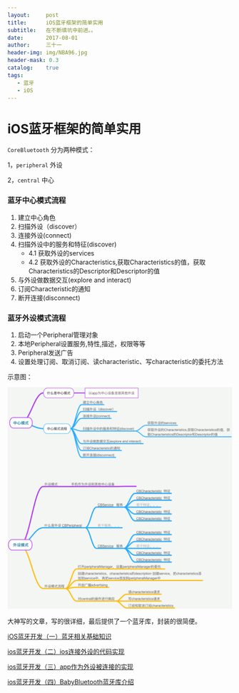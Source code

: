 ```yaml
---
layout:     post
title:      iOS蓝牙框架的简单实用
subtitle:   在不断填坑中前进。。
date:       2017-08-01
author:     三十一
header-img: img/NBA96.jpg
header-mask: 0.3
catalog:    true
tags:
   - 蓝牙
   - iOS
---
```


# iOS蓝牙框架的简单实用


`CoreBluetooth` 分为两种模式：

1，`peripheral` 外设

2，`central` 中心

### 蓝牙中心模式流程 

1. 建立中心角色
2. 扫描外设（discover）
3. 连接外设(connect)
4. 扫描外设中的服务和特征(discover)
    - 4.1 获取外设的services
    - 4.2 获取外设的Characteristics,获取Characteristics的值，获取Characteristics的Descriptor和Descriptor的值
5. 与外设做数据交互(explore and interact)
6. 订阅Characteristic的通知
7. 断开连接(disconnect)


### 蓝牙外设模式流程

1. 启动一个Peripheral管理对象
2. 本地Peripheral设置服务,特性,描述，权限等等
3. Peripheral发送广告
4. 设置处理订阅、取消订阅、读characteristic、写characteristic的委托方法


示意图：

![思维导图](/img/in-post/iOS_CoreBluetooth.png)


大神写的文章，写的很详细，最后提供了一个蓝牙库，封装的很简便。

[iOS蓝牙开发（一）蓝牙相关基础知识](http://liuyanwei.jumppo.com/2015/07/17/ios-BLE-1.html)

[ios蓝牙开发（二）ios连接外设的代码实现](http://liuyanwei.jumppo.com/2015/08/14/ios-BLE-2.html)

[ios蓝牙开发（三）app作为外设被连接的实现](http://liuyanwei.jumppo.com/2015/09/07/ios-BLE-3.html)

[ios蓝牙开发（四）BabyBluetooth蓝牙库介绍](http://liuyanwei.jumppo.com/2015/09/11/ios-BLE-4.html)

